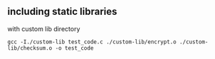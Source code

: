 ## including static libraries

with custom lib directory

```
gcc -I./custom-lib test_code.c ./custom-lib/encrypt.o ./custom-lib/checksum.o -o test_code
```